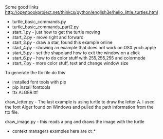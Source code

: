 
Some good links
http://openbookproject.net/thinkcs/python/english3e/hello_little_turtles.html

- turtle_basic_commands.py
- turtle_basic_commands_part2.py
- start_1.py - just how to get the turtle moving
- start_2.py - move right and forward
- start_3.py - draw a star, found this example online
- start_4.py - showing an example that does not work on OSX yuch apple
- start_5.py - set the shape and how to exit the window on a click
- start_6.py - how to do color stuff with 255,255,255 and colormode
- start_7.py - more color stuff, text and change window size

To generate the ttx file do this
- installed font tools with pip
- pip install fonttools
- ttx ALGER.ttf

draw_letter.py - The last example is using turtle to draw the letter A. I used the font Alger found on Windows and pulled the path information from the ttx file.

draw_image.py - this reads a png and draws the image with the turtle


* context managers
examples here are ct_*

